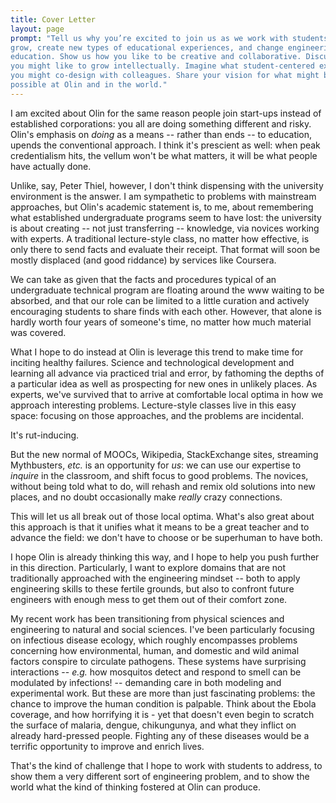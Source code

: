 ```yaml
---
title: Cover Letter
layout: page
prompt: "Tell us why you’re excited to join us as we work with students to help them
grow, create new types of educational experiences, and change engineering
education. Show us how you like to be creative and collaborative. Discuss how
you might like to grow intellectually. Imagine what student-centered experiences
you might co-design with colleagues. Share your vision for what might be
possible at Olin and in the world."
---
```


I am excited about Olin for the same reason people join start-ups
instead of established corporations: you all are doing something different and risky.
Olin's emphasis on *doing* as a means -- rather than ends -- to education, upends
the conventional approach.  I think it's prescient as well: when peak credentialism hits,
the vellum won't be what matters, it will be what people have actually done.

Unlike, say, Peter Thiel, however, I don't think dispensing with the university
environment is the answer.  I am sympathetic to problems with mainstream
approaches, but Olin's academic statement is, to me, about remembering what
established undergraduate programs seem to have lost: the university is about
creating -- not just transferring -- knowledge, via novices working with experts.
A traditional lecture-style class, no matter how effective, is only there to
send facts and evaluate their receipt.  That format will soon be mostly
displaced (and good riddance) by services like Coursera.

We can take as given that the facts and procedures typical of an undergraduate technical program are
floating around the www waiting to be absorbed, and that our role can be limited
to a little curation and actively encouraging students to share finds with each other.
However, that alone is hardly worth four years of someone's time, no matter
how much material was covered.

What I hope to do instead at Olin is leverage this trend to make time for
inciting healthy failures.  Science and technological development and learning
all advance via practiced trial and error, by fathoming the depths of a
particular idea as well as prospecting for new ones in unlikely places.  As
experts, we've survived that to arrive at comfortable local optima in how we
approach interesting problems.  Lecture-style classes live in this easy space:
focusing on those approaches, and the problems are incidental.

It's rut-inducing.

But the new normal of MOOCs, Wikipedia, StackExchange sites, streaming
Mythbusters, *etc.* is an opportunity for *us*: we can use our expertise to
*inquire* in the classroom, and shift focus to good problems.  The novices,
without being told what to do, will rehash and remix old solutions into new
places, and no doubt occasionally make *really* crazy connections.

This will let us all break out of those local optima.  What's also great about this approach
is that it unifies what it means to be a great teacher and to advance the
field: we don't have to choose or be superhuman to have both.

I hope Olin is already thinking this way, and I hope to help you push further in
this direction.  Particularly, I want to explore domains that are not traditionally
approached with the engineering mindset -- both to apply engineering skills to these
fertile grounds, but also to confront future engineers with enough mess to get them out of
their comfort zone.

My recent work has been transitioning from physical sciences and engineering to
natural and social sciences.  I've been particularly focusing on infectious
disease ecology, which roughly encompasses problems concerning how
environmental, human, and domestic and wild animal factors conspire to circulate
pathogens.  These systems have surprising interactions -- *e.g.* how mosquitos
detect and respond to smell can be modulated by infections! -- demanding care in
both modeling and experimental work.  But these are more than just fascinating
problems: the chance to improve the human condition is palpable.  Think about
the Ebola coverage, and how horrifying it is - yet that doesn't even begin to
scratch the surface of malaria, dengue, chikungunya, and what they inflict on
already hard-pressed people.  Fighting any of these diseases would be a terrific opportunity
to improve and enrich lives.

That's the kind of challenge that I hope to work with students to address, to show them
a very different sort of engineering problem, and to show the world what the kind
of thinking fostered at Olin can produce.
